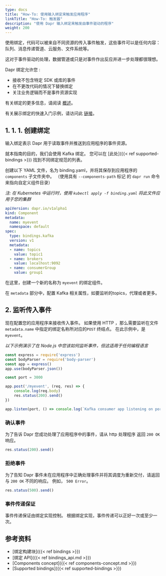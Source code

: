 ```yaml
---
type: docs
title: "How-To: 使用输入绑定来触发应用程序"
linkTitle: "How-To: 触发器"
description: "使用 Dapr 输入绑定来触发由事件驱动的程序"
weight: 200
---
```


使用绑定，代码可以被来自不同资源的传入事件触发，这些事件可以是任何内容：队列、消息传递管道、云服务、文件系统等。

这对于事件驱动的处理，数据管道或只是对事件作出反应并进一步处理都很理想。

Dapr 绑定允许您 :

* 接收不包含特定 SDK 或库的事件
* 在不更改代码的情况下替换绑定
* 关注业务逻辑而不是事件资源实现

有关绑定的更多信息，请阅读 [概述]({{X17X}})。

有关展示绑定的快速入门示例，请访问此 [链接](https://github.com/dapr/quickstarts/tree/master/bindings)。

## 1. 1. 1. 创建绑定

输入绑定表示 Dapr 用于读取事件并推送到应用程序的事件资源。

就本指南的目的，我们会使用 Kafka 绑定。 您可以在 [此处]({{< ref supported-bindings >}}) 找到不同绑定规范的列表。

创建以下 YAML 文件，名为 binding.yaml，并将其保存到应用程序的 `components` 子文件夹中。 （使用具有 `--components-path` 标记 的 `dapr run` 命令来指向自定义组件目录）

*注: 在 Kubernetes 中运行时，使用 `kubectl apply -f binding.yaml` 将此文件应用于您的集群*

```yaml
apiVersion: dapr.io/v1alpha1
kind: Component
metadata:
  name: myevent
  namespace: default
spec:
  type: bindings.kafka
  version: v1
  metadata:
  - name: topics
    value: topic1
  - name: brokers
    value: localhost:9092
  - name: consumerGroup
    value: group1
```

在这里，创建一个新的名称为 `myevent` 的绑定组件。

在 `metadata` 部分中，配置 Kafka 相关属性，如要监听的topics，代理或者更多。

## 2. 监听传入事件

现在配置您的应用程序来接收传入事件。 如果使用 HTTP ，那么需要监听在文件 `metadata.name` 中指定的绑定名称所对应的`POST` 终结点。  在此示例中，是 `myevent`。

*以下示例演示了在 Node.js 中您该如何监听事件，但这适用于任何编程语言*

```javascript
const express = require('express')
const bodyParser = require('body-parser')
const app = express()
app.use(bodyParser.json())

const port = 3000

app.post('/myevent', (req, res) => {
    console.log(req.body)
    res.status(200).send()
})

app.listen(port, () => console.log(`Kafka consumer app listening on port ${port}!`))
```

### 确认事件

为了告诉 Dapr 您成功处理了应用程序中的事件，请从 http 处理程序 返回 `200 OK` 响应。

```javascript
res.status(200).send()
```

### 拒绝事件

为了告知 Dapr 事件未在应用程序中正确处理事件并将其调度为重新交付，请返回与 `200 OK` 不同的响应。 例如， `500 Error`。

```javascript
res.status(500).send()
```

### 事件传递保证
事件传递保证由绑定实现控制。 根据绑定实现，事件传递可以正好一次或至少一次。


## 参考资料

* [绑定构建块]({{< ref bindings >}})
* [绑定 API]({{< ref bindings_api.md >}})
* [Components concept]({{< ref components-concept.md >}})
* [Supported bindings]({{< ref supported-bindings >}})

